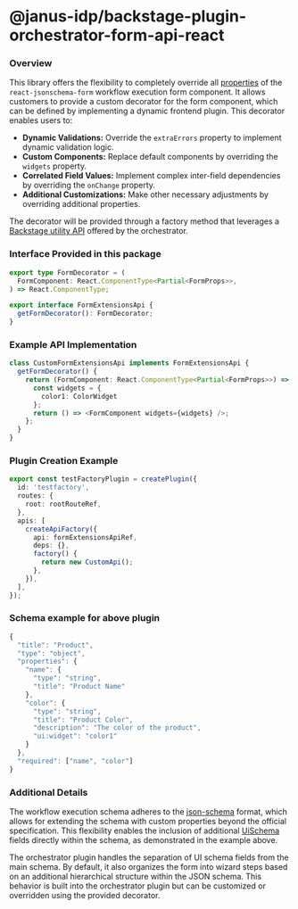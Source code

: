 # @janus-idp/backstage-plugin-orchestrator-form-api-react

### Overview

This library offers the flexibility to completely override all [properties](https://rjsf-team.github.io/react-jsonschema-form/docs/api-reference/form-props) of the `react-jsonschema-form` workflow execution form component. It allows customers to provide a custom decorator for the form component, which can be defined by implementing a dynamic frontend plugin. This decorator enables users to:

- **Dynamic Validations:** Override the `extraErrors` property to implement dynamic validation logic.
- **Custom Components:** Replace default components by overriding the `widgets` property.
- **Correlated Field Values:** Implement complex inter-field dependencies by overriding the `onChange` property.
- **Additional Customizations:** Make other necessary adjustments by overriding additional properties.

The decorator will be provided through a factory method that leverages a [Backstage utility API](https://backstage.io/docs/api/utility-apis) offered by the orchestrator.

### Interface Provided in this package

```typescript
export type FormDecorator = (
  FormComponent: React.ComponentType<Partial<FormProps>>,
) => React.ComponentType;

export interface FormExtensionsApi {
  getFormDecorator(): FormDecorator;
}
```

### Example API Implementation

```typescript
class CustomFormExtensionsApi implements FormExtensionsApi {
  getFormDecorator() {
    return (FormComponent: React.ComponentType<Partial<FormProps>>) => {
      const widgets = {
        color1: ColorWidget
      };
      return () => <FormComponent widgets={widgets} />;
    };
  }
}
```

### Plugin Creation Example

```typescript
export const testFactoryPlugin = createPlugin({
  id: 'testfactory',
  routes: {
    root: rootRouteRef,
  },
  apis: [
    createApiFactory({
      api: formExtensionsApiRef,
      deps: {},
      factory() {
        return new CustomApi();
      },
    }),
  ],
});
```

### Schema example for above plugin

```typescript
{
  "title": "Product",
  "type": "object",
  "properties": {
    "name": {
      "type": "string",
      "title": "Product Name"
    },
    "color": {
      "type": "string",
      "title": "Product Color",
      "description": "The color of the product",
      "ui:widget": "color1"
    }
  },
  "required": ["name", "color"]
}
```

### Additional Details

The workflow execution schema adheres to the [json-schema](https://json-schema.org/) format, which allows for extending the schema with custom properties beyond the official specification. This flexibility enables the inclusion of additional [UiSchema](https://rjsf-team.github.io/react-jsonschema-form/docs/api-reference/uiSchema/) fields directly within the schema, as demonstrated in the example above.

The orchestrator plugin handles the separation of UI schema fields from the main schema. By default, it also organizes the form into wizard steps based on an additional hierarchical structure within the JSON schema. This behavior is built into the orchestrator plugin but can be customized or overridden using the provided decorator.
